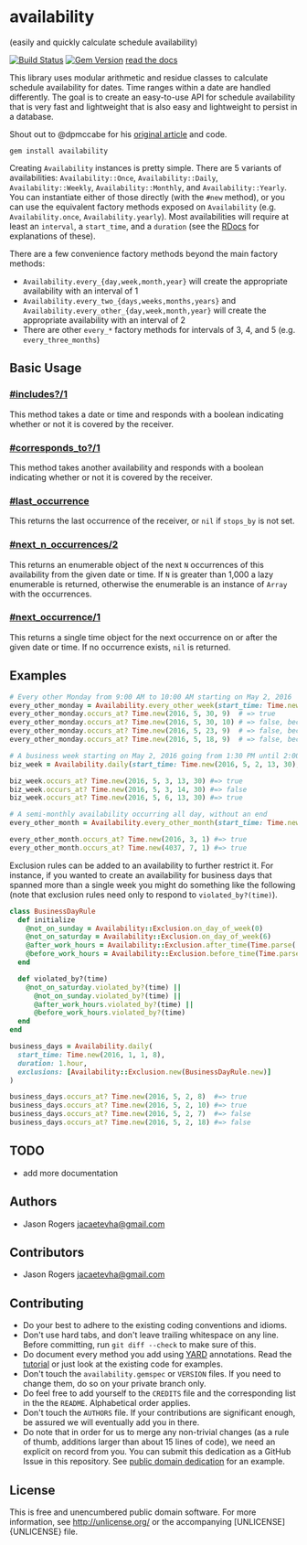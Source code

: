 # availability
(easily and quickly calculate schedule availability)

[![Build Status](https://travis-ci.org/upper-hand/availability.svg?branch=master)](https://travis-ci.org/upper-hand/availability)
[![Gem Version](https://badge.fury.io/rb/availability.svg)](https://badge.fury.io/rb/availability)
[read the docs][DOCS]

This library uses modular arithmetic and residue classes to calculate schedule availability for dates. Time ranges within a date are handled differently. The goal is to create an easy-to-use API for schedule availability that is very fast and lightweight that is also easy and lightweight to persist in a database.

Shout out to @dpmccabe for his [original article](http://dmcca.be/2014/01/09/recurring-subscriptions-with-ruby-rspec-and-modular-arithmetic.html) and code.

```
gem install availability
```

Creating `Availability` instances is pretty simple. There are 5 variants of availabilities: `Availability::Once`, `Availability::Daily`, `Availability::Weekly`, `Availability::Monthly`, and `Availability::Yearly`. You can instantiate either of those directly (with the `#new` method), or you can use the equivalent factory methods exposed on `Availability` (e.g. `Availability.once`, `Availability.yearly`). Most availabilities will require at least an `interval`, a `start_time`, and a `duration` (see the [RDocs](http://www.rubydoc.info/gems/availability/Availability/AbstractAvailability#initialize-instance_method) for explanations of these).

There are a few convenience factory methods beyond the main factory methods:
  - `Availability.every_{day,week,month,year}` will create the appropriate availability with an interval of 1
  - `Availability.every_two_{days,weeks,months,years}` and `Availability.every_other_{day,week,month,year}` will create the appropriate availability with an interval of 2
  - There are other `every_*` factory methods for intervals of 3, 4, and 5 (e.g. `every_three_months`)

## Basic Usage

### [#includes?/1][INCLUDES]
This method takes a date or time and responds with a boolean indicating whether or not it is covered by the receiver.

### [#corresponds_to?/1][CORRESPONDS_TO]
This method takes another availability and responds with a boolean indicating whether or not it is covered by the receiver.

### [#last_occurrence][LAST_OCCURRENCE]
This returns the last occurrence of the receiver, or `nil` if `stops_by` is not set.

### [#next_n_occurrences/2][NEXT_N_OCCURS]
This returns an enumerable object of the next `N` occurrences of this availability from the given date or time. If `N` is greater than 1,000 a lazy enumerable is returned, otherwise the enumerable is an instance of `Array` with the occurrences.

### [#next_occurrence/1][NEXT_OCCUR]
This returns a single time object for the next occurrence on or after the given date or time. If no occurrence exists, `nil` is returned.

## Examples

```ruby
# Every other Monday from 9:00 AM to 10:00 AM starting on May 2, 2016
every_other_monday = Availability.every_other_week(start_time: Time.new(2016, 5, 2, 9), duration: 1.hour)
every_other_monday.occurs_at? Time.new(2016, 5, 30, 9)  # => true
every_other_monday.occurs_at? Time.new(2016, 5, 30, 10) # => false, because it lasts only an hour
every_other_monday.occurs_at? Time.new(2016, 5, 23, 9)  # => false, because it's not a covered Monday
every_other_monday.occurs_at? Time.new(2016, 5, 18, 9)  # => false, because it's not a Monday

# A business week starting on May 2, 2016 going from 1:30 PM until 2:00 PM every day
biz_week = Availability.daily(start_time: Time.new(2016, 5, 2, 13, 30), stops_by: Time.new(2016, 5, 6), duration: 30.minutes)

biz_week.occurs_at? Time.new(2016, 5, 3, 13, 30) #=> true
biz_week.occurs_at? Time.new(2016, 5, 3, 14, 30) #=> false
biz_week.occurs_at? Time.new(2016, 5, 6, 13, 30) #=> true

# A semi-monthly availability occurring all day, without an end
every_other_month = Availability.every_other_month(start_time: Time.new(2016, 1, 1), duration: 1.day)

every_other_month.occurs_at? Time.new(2016, 3, 1) #=> true
every_other_month.occurs_at? Time.new(4037, 7, 1) #=> true
```

Exclusion rules can be added to an availability to further restrict it. For instance, if you wanted to create an availability for business days that spanned more than a single week you might do something like the following (note that exclusion rules need only to respond to `violated_by?(time)`).
```ruby
class BusinessDayRule
  def initialize
    @not_on_sunday = Availability::Exclusion.on_day_of_week(0)
    @not_on_saturday = Availability::Exclusion.on_day_of_week(6)
    @after_work_hours = Availability::Exclusion.after_time(Time.parse('18:00'))
    @before_work_hours = Availability::Exclusion.before_time(Time.parse('08:00'))
  end

  def violated_by?(time)
    @not_on_saturday.violated_by?(time) ||
      @not_on_sunday.violated_by?(time) ||
      @after_work_hours.violated_by?(time) ||
      @before_work_hours.violated_by?(time)
  end
end

business_days = Availability.daily(
  start_time: Time.new(2016, 1, 1, 8),
  duration: 1.hour,
  exclusions: [Availability::Exclusion.new(BusinessDayRule.new)]
)

business_days.occurs_at? Time.new(2016, 5, 2, 8)  #=> true
business_days.occurs_at? Time.new(2016, 5, 2, 10) #=> true
business_days.occurs_at? Time.new(2016, 5, 2, 7)  #=> false
business_days.occurs_at? Time.new(2016, 5, 2, 18) #=> false
```

## TODO

* add more documentation

## Authors

* Jason Rogers <jacaetevha@gmail.com>

## Contributors

* Jason Rogers <jacaetevha@gmail.com>

## Contributing

* Do your best to adhere to the existing coding conventions and idioms.
* Don't use hard tabs, and don't leave trailing whitespace on any line.
  Before committing, run `git diff --check` to make sure of this.
* Do document every method you add using [YARD][] annotations. Read the
  [tutorial][YARD-GS] or just look at the existing code for examples.
* Don't touch the `availability.gemspec` or `VERSION` files. If you need
  to change them, do so on your private branch only.
* Do feel free to add yourself to the `CREDITS` file and the
  corresponding list in the the `README`. Alphabetical order applies.
* Don't touch the `AUTHORS` file. If your contributions are significant
  enough, be assured we will eventually add you in there.
* Do note that in order for us to merge any non-trivial changes (as a rule
  of thumb, additions larger than about 15 lines of code), we need an
  explicit on record from you. You can submit this dedication as a GitHub
  Issue in this repository. See [public domain dedication][PDD] for an example.

## License

This is free and unencumbered public domain software. For more information,
see <http://unlicense.org/> or the accompanying [UNLICENSE]{UNLICENSE} file.

[YARD]:             http://yardoc.org/
[YARD-GS]:          http://rubydoc.info/docs/yard/file/docs/GettingStarted.md
[PDD]:              http://lists.w3.org/Archives/Public/public-rdf-ruby/2010May/0013.html
[DOCS]:             http://www.rubydoc.info/gems/availability
[INCLUDES]:         http://www.rubydoc.info/gems/availability/Availability/AbstractAvailability#includes%3F-instance_method
[CORRESPONDS_TO]:   http://www.rubydoc.info/gems/availability/Availability/AbstractAvailability#corresponds_to%3F-instance_method
[LAST_OCCURRENCE]:  http://www.rubydoc.info/gems/availability/Availability/AbstractAvailability#last_occurrence-instance_method
[NEXT_N_OCCURS]:    http://www.rubydoc.info/gems/availability/Availability/AbstractAvailability#next_n_occurrences-instance_method
[NEXT_OCCUR]:       http://www.rubydoc.info/gems/availability/Availability/AbstractAvailability#next_occurrence-instance_method
